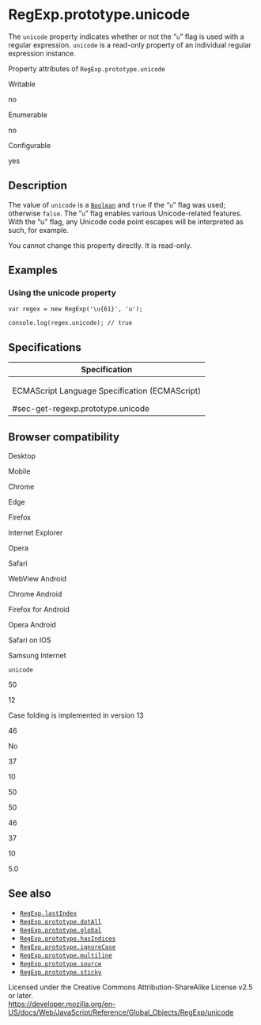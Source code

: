 RegExp.prototype.unicode
========================

The `unicode` property indicates whether or not the “`u`” flag is used with a regular expression. `unicode` is a read-only property of an individual regular expression instance.

Property attributes of `RegExp.prototype.unicode`

Writable

no

Enumerable

no

Configurable

yes

Description
-----------

The value of `unicode` is a [`Boolean`](../boolean) and `true` if the “`u`” flag was used; otherwise `false`. The “`u`” flag enables various Unicode-related features. With the “u” flag, any Unicode code point escapes will be interpreted as such, for example.

You cannot change this property directly. It is read-only.

Examples
--------

### Using the unicode property

    var regex = new RegExp('\u{61}', 'u');

    console.log(regex.unicode); // true

Specifications
--------------

<table><colgroup><col style="width: 100%" /></colgroup><thead><tr class="header"><th>Specification</th></tr></thead><tbody><tr class="odd"><td><p>ECMAScript Language Specification (ECMAScript)<br />
</p><span class="small">#sec-get-regexp.prototype.unicode</span></td></tr></tbody></table>

Browser compatibility
---------------------

Desktop

Mobile

Chrome

Edge

Firefox

Internet Explorer

Opera

Safari

WebView Android

Chrome Android

Firefox for Android

Opera Android

Safari on IOS

Samsung Internet

`unicode`

50

12

Case folding is implemented in version 13

46

No

37

10

50

50

46

37

10

5.0

See also
--------

-   [`RegExp.lastIndex`](lastindex)
-   [`RegExp.prototype.dotAll`](dotall)
-   [`RegExp.prototype.global`](global)
-   [`RegExp.prototype.hasIndices`](hasindices)
-   [`RegExp.prototype.ignoreCase`](ignorecase)
-   [`RegExp.prototype.multiline`](multiline)
-   [`RegExp.prototype.source`](source)
-   [`RegExp.prototype.sticky`](sticky)

Licensed under the Creative Commons Attribution-ShareAlike License v2.5 or later.  
<a href="https://developer.mozilla.org/en-US/docs/Web/JavaScript/Reference/Global_Objects/RegExp/unicode" class="_attribution-link">https://developer.mozilla.org/en-US/docs/Web/JavaScript/Reference/Global_Objects/RegExp/unicode</a>
